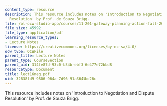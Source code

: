 ```yaml
---
content_type: resource
description: This resource includes notes on 'Introduction to Negotiation and Dispute
  Resolution' by Prof. de Souza Brigg.
file: /ol-ocw-studio-app/courses/11-201-gateway-planning-action-fall-2005/32838fd99806964a7d9691a3645bd26c_lect16neg.pdf
file_size: 45992
file_type: application/pdf
learning_resource_types:
- Lecture Notes
license: https://creativecommons.org/licenses/by-nc-sa/4.0/
ocw_type: OCWFile
parent_title: Lecture Notes
parent_type: CourseSection
parent_uid: 314fe87d-93c0-b34b-ebf3-6e477e72bbd8
resourcetype: Document
title: lect16neg.pdf
uid: 32838fd9-9806-964a-7d96-91a3645bd26c
---
```

This resource includes notes on 'Introduction to Negotiation and Dispute Resolution' by Prof. de Souza Brigg.